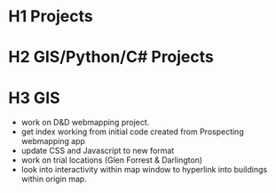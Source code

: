 # H1 Projects
# H2 GIS/Python/C# Projects

# H3 GIS 

- work on D&D webmapping project. 
- get index working from initial code created from Prospecting webmapping app
- update CSS and Javascript to new format
- work on trial locations (Glen Forrest & Darlington)
- look into interactivity within map window to hyperlink into buildings within origin map. 

